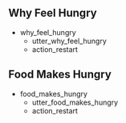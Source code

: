 ## Why Feel Hungry
* why_feel_hungry
   - utter_why_feel_hungry
   - action_restart

## Food Makes Hungry
* food_makes_hungry
   - utter_food_makes_hungry
   - action_restart
